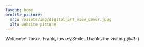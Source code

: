 ```yaml
---
layout: home
profile_picture:
  src: /assets/img/digital_art_view_cover.jpeg
  alt: website picture
---
```


<p>
  Welcome! This is Frank, lowkeySmile. Thanks for visiting @#! :)
</p>


